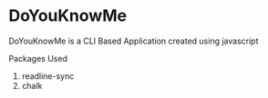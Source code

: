 # DoYouKnowMe 

DoYouKnowMe is a CLI Based Application created using javascript 

Packages Used
1. readline-sync
2. chalk
